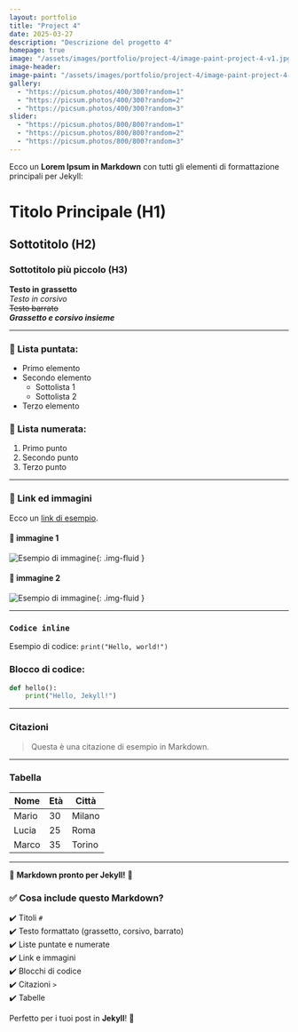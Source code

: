 ```yaml
---
layout: portfolio
title: "Project 4"
date: 2025-03-27
description: "Descrizione del progetto 4"
homepage: true
image: "/assets/images/portfolio/project-4/image-paint-project-4-v1.jpg"
image-header:
image-paint: "/assets/images/portfolio/project-4/image-paint-project-4-v1.jpg"
gallery:
  - "https://picsum.photos/400/300?random=1"
  - "https://picsum.photos/400/300?random=2"
  - "https://picsum.photos/400/300?random=3"
slider:
  - "https://picsum.photos/800/800?random=1"
  - "https://picsum.photos/800/800?random=2"
  - "https://picsum.photos/800/800?random=3"
---
```


Ecco un **Lorem Ipsum in Markdown** con tutti gli elementi di formattazione principali per Jekyll:  


# Titolo Principale (H1)

## Sottotitolo (H2)

### Sottotitolo più piccolo (H3)

**Testo in grassetto**  
*Testo in corsivo*  
~~Testo barrato~~  
**_Grassetto e corsivo insieme_**

---

### 📌 Lista puntata:
- Primo elemento  
- Secondo elemento  
  - Sottolista 1  
  - Sottolista 2  
- Terzo elemento  

### 🔢 Lista numerata:
1. Primo punto  
2. Secondo punto  
3. Terzo punto  

---

### 🔗 Link ed immagini  
Ecco un [link di esempio](https://example.com).  

#### 🔗 immagine 1

![Esempio di immagine](https://picsum.photos/800/400?random=1 "Testo alternativo"){: .img-fluid }

#### 🔗 immagine 2

![Esempio di immagine](https://picsum.photos/800/800?random=2){: .img-fluid }

---

### `Codice inline`
Esempio di codice: `print("Hello, world!")`

### Blocco di codice:
```python
def hello():
    print("Hello, Jekyll!")
```

---

### Citazioni
> Questa è una citazione di esempio in Markdown.

---

### Tabella

| Nome  | Età | Città  |
|-------|-----|--------|
| Mario |  30 | Milano |
| Lucia |  25 | Roma   |
| Marco |  35 | Torino |


---

🎉 **Markdown pronto per Jekyll!** 🚀


### ✅ **Cosa include questo Markdown?**
✔️ Titoli `#`  
✔️ Testo formattato (grassetto, corsivo, barrato)  
✔️ Liste puntate e numerate  
✔️ Link e immagini  
✔️ Blocchi di codice  
✔️ Citazioni `>`  
✔️ Tabelle  

Perfetto per i tuoi post in **Jekyll**! 🚀
